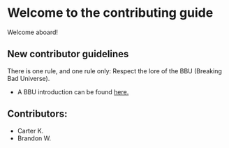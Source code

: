# Welcome to the contributing guide
Welcome aboard!

## New contributor guidelines
There is one rule, and one rule only: Respect the lore of the BBU (Breaking Bad Universe). 
  * A BBU introduction can be found [here.](https://youtu.be/8dckaa1vhQw)

## Contributors:
  * Carter K.
  * Brandon W.
